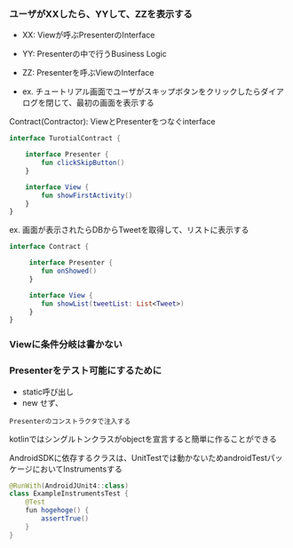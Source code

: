 ### ユーザがXXしたら、YYして、ZZを表示する

* XX: Viewが呼ぶPresenterのInterface
* YY: Presenterの中で行うBusiness Logic
* ZZ: Presenterを呼ぶViewのInterface

* ex. チュートリアル画面でユーザがスキップボタンをクリックしたらダイアログを閉じて、最初の画面を表示する

Contract(Contractor): ViewとPresenterをつなぐinterface

```kotlin
interface TurotialContract {

	interface Presenter {
		fun clickSkipButton()
	}

	interface View {
		fun showFirstActivity()
	}
}
```

ex. 画面が表示されたらDBからTweetを取得して、リストに表示する
```kotlin
interface Contract {

     interface Presenter {
     	fun onShowed()
     }

     interface View {
     	fun showList(tweetList: List<Tweet>)
     }
}
```

### Viewに条件分岐は書かない

### Presenterをテスト可能にするために

* static呼び出し
* new
せず、

```
Presenterのコンストラクタで注入する
```

kotlinではシングルトンクラスがobjectを宣言すると簡単に作ることができる

AndroidSDKに依存するクラスは、UnitTestでは動かないためandroidTestパッケージにおいてInstrumentsする
```java
@RunWith(AndroidJUnit4::class)
class ExampleInstrumentsTest {
	@Test
	fun hogehoge() {
		assertTrue()
	}
}
```




